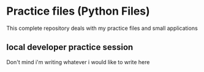 # Practice files (Python Files)

This complete repository deals with my practice files and small applications

## local developer practice session

Don't mind i'm writing whatever i would like to write here

